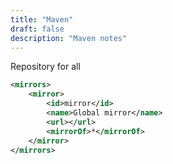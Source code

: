 ```yaml
---
title: "Maven"
draft: false
description: "Maven notes"
---
```


Repository for all

```xml
<mirrors>
    <mirror>
        <id>mirror</id>
        <name>Global mirror</name>
        <url></url>
        <mirrorOf>*</mirrorOf>
    </mirror>
</mirrors>
```
